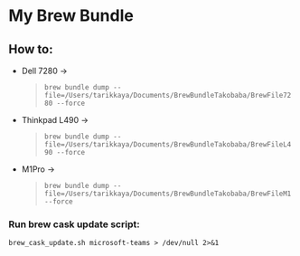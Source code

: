 # My Brew Bundle

## How to:

* Dell 7280 &rarr;
    > `brew bundle dump --file=/Users/tarikkaya/Documents/BrewBundleTakobaba/BrewFile7280 --force`
* Thinkpad L490 &rarr;
    > `brew bundle dump --file=/Users/tarikkaya/Documents/BrewBundleTakobaba/BrewFileL490 --force`
* M1Pro &rarr;
    > `brew bundle dump --file=/Users/tarikkaya/Documents/BrewBundleTakobaba/BrewFileM1 --force`

### Run brew cask update script:
    brew_cask_update.sh microsoft-teams > /dev/null 2>&1
